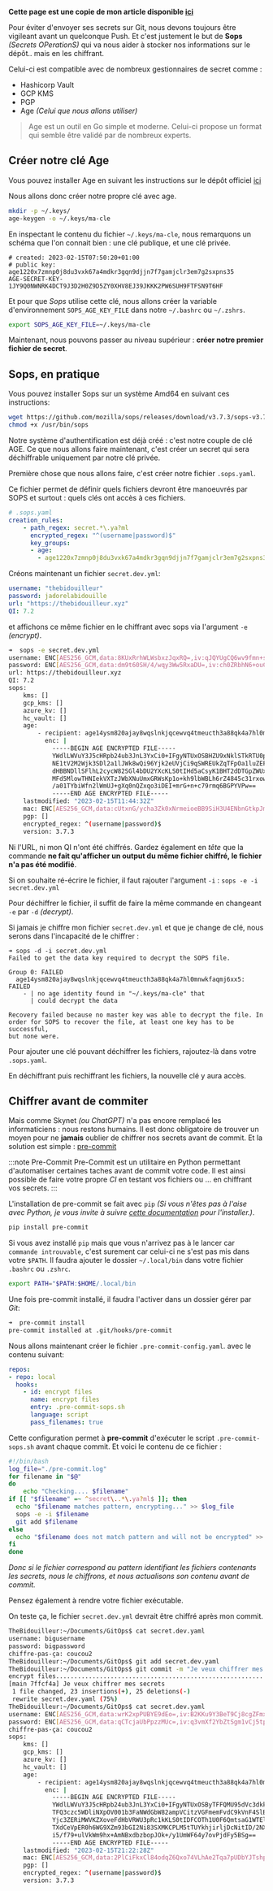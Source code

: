 ﻿
**Cette page est une copie de mon article disponible [ici](https://thebidouilleur.xyz/docs/Adminsys/sops)**


Pour éviter d'envoyer ses secrets sur Git, nous devons toujours être vigileant avant un quelconque Push. Et c'est justement le but de  **Sops** *(Secrets OPerationS)* qui va nous aider à stocker nos informations sur le dépôt.. mais en les chiffrant.

Celui-ci est compatible avec de nombreux gestionnaires de secret comme : 
- Hashicorp Vault
- GCP KMS
- PGP
- Age *(Celui que nous allons utiliser)*

> Age est un outil en Go simple et moderne. Celui-ci propose un format qui semble être validé par de nombreux experts.

## Créer notre clé Age

Vous pouvez installer Age en suivant les instructions sur le dépôt officiel [ici](https://github.com/FiloSottile/age)

Nous allons donc créer notre propre clé avec age. 

```bash
mkdir -p ~/.keys/
age-keygen -o ~/.keys/ma-cle
```

En inspectant le contenu du fichier `~/.keys/ma-cle`, nous remarquons un schéma que l'on connait bien : une clé publique, et une clé privée. 

```
# created: 2023-02-15T07:50:20+01:00
# public key: age1220x7zmnp0j8du3vxk67a4mdkr3gqn9djjn7f7gamjclr3em7g2sxpns35
AGE-SECRET-KEY-1JY9Q0NWNRK4DCT9J3D2H0Z9D5ZY0XHV8EJ39JKKK2PW6SUH9FTFSN9T6HF
```

Et pour que *Sops* utilise cette clé, nous allons créer la variable d'environnement `SOPS_AGE_KEY_FILE` dans notre `~/.bashrc` ou `~/.zshrs`.

```bash
export SOPS_AGE_KEY_FILE=~/.keys/ma-cle
```

Maintenant, nous pouvons passer au niveau supérieur : **créer notre premier fichier de secret**.

## Sops, en pratique

Vous pouvez installer Sops sur un système Amd64 en suivant ces instructions: 
```bash
wget https://github.com/mozilla/sops/releases/download/v3.7.3/sops-v3.7.3.linux.amd64 -O /usr/bin/sops
chmod +x /usr/bin/sops
```

Notre système d'authentification est déjà créé : c'est notre couple de clé AGE. Ce que nous allons faire maintenant, c'est créer un secret qui sera déchiffrable uniquement par notre clé privée.

Première chose que nous allons faire, c'est créer notre fichier `.sops.yaml`.

Ce fichier permet de définir quels fichiers devront être manoeuvrés par SOPS et surtout : quels clés ont accès à ces fichiers. 

```yml
# .sops.yaml
creation_rules:
    - path_regex: secret.*\.ya?ml
      encrypted_regex: "^(username|password)$"
      key_groups:
      - age:
        - age1220x7zmnp0j8du3vxk67a4mdkr3gqn9djjn7f7gamjclr3em7g2sxpns35
```

Créons maintenant un fichier `secret.dev.yml`: 
```yaml
username: "thebidouilleur"
password: jadorelabidouille
url: "https://thebidouilleur.xyz"
QI: 7.2
```

et affichons ce même fichier en le chiffrant avec sops via l'argument `-e` *(encrypt)*.
```bash
➜  sops -e secret.dev.yml
username: ENC[AES256_GCM,data:8KUxRrhWLWsbxzJqxRQ=,iv:qJQYUgCQ6wv9fmn+scJ3ui7tFD6lpoRH0qpC+n58sF8=,tag:RJdluEfMdnXy6Zhpxn2AyQ==,type:str]
password: ENC[AES256_GCM,data:dm9t60SH/4/wqy3Ww5RxaDU=,iv:ch0ZRbhN6+ouCNXzgWO63GHK9ewgOMpfJMzjYxIq8h4=,tag:EKRHJBwRV8ZRRpDMaGG4sQ==,type:str]
url: https://thebidouilleur.xyz
QI: 7.2
sops:
    kms: []
    gcp_kms: []
    azure_kv: []
    hc_vault: []
    age:
        - recipient: age14ysm820ajay8wqslnkjqcewvq4tmeucth3a88qk4a7hl0mnwkfaqmj6xx5
          enc: |
            -----BEGIN AGE ENCRYPTED FILE-----
            YWdlLWVuY3J5cHRpb24ub3JnL3YxCi0+IFgyNTUxOSBHZU9xNklSTkRTU0p0SFV3
            NE1tV2M2Wjk3SDl2a1lJWk8wQi96Yjk2eUVjCi9qSWREUkZqTFpOa1luZEFlb2lK
            dHBBNDllSFlhL2cycW82SGl4bDU2YXcKLS0tIHd5aCsyK1BHT2dDTGpZWUxITE83
            MFd5MlowTHNIekVXTzJWbXNuUmxGRWsKp1o+kh9lbWBLh6rZ4845c31rxowb9uX+
            /a01TYbiWfn2lWmUJ+gXq0nQZxqo3iDEI+mrG+n+c79rmq6BGPYVPw==
            -----END AGE ENCRYPTED FILE-----
    lastmodified: "2023-02-15T11:44:32Z"
    mac: ENC[AES256_GCM,data:cUtxnG/ycha3Zk0xNrmeioeBB9SiH3U4ENbnGtkpJmM9SBOFVZGKikaDZwdk1c2aflC07kELIoN0BxspgJseCLNvA3nsTYEEjHe53zJZUaDYn7u0D1+th3XjYdU17zdx9ECN5SjExvOIDLmQ4j512/LCN+lBVi4SxaJWDqzzva0=,iv:vhrbuibyInOxcYihgMVZN8c0v05GdPXB+EbACQijg9s=,tag:GHLv+agLCXcTiUDq8gBEkA==,type:str]
    pgp: []
    encrypted_regex: ^(username|password)$
    version: 3.7.3
```

Ni l'URL, ni mon QI n'ont été chiffrés. Gardez également en *tête* que la commande **ne fait qu'afficher un output du même fichier chiffré, le fichier n'a pas été modifié**. 

Si on souhaite ré-écrire le fichier, il faut rajouter l'argument `-i` : `sops -e -i secret.dev.yml`

Pour déchiffrer le fichier, il suffit de faire la même commande en changeant `-e` par `-d` *(decrypt)*.

Si jamais je chiffre mon fichier `secret.dev.yml` et que je change de clé, nous serons dans l'incapacité de le chiffrer : 
```
➜ sops -d -i secret.dev.yml
Failed to get the data key required to decrypt the SOPS file.

Group 0: FAILED
  age14ysm820ajay8wqslnkjqcewvq4tmeucth3a88qk4a7hl0mnwkfaqmj6xx5: FAILED
    - | no age identity found in "~/.keys/ma-cle" that
      | could decrypt the data

Recovery failed because no master key was able to decrypt the file. In
order for SOPS to recover the file, at least one key has to be successful,
but none were.
```

Pour ajouter une clé pouvant déchiffrer les fichiers, rajoutez-là dans votre `.sops.yaml`.

En déchiffrant puis rechiffrant les fichiers, la nouvelle clé y aura accès.


## Chiffrer avant de commiter

Mais comme Skynet *(ou ChatGPT)* n'a pas encore remplacé les informaticiens : nous restons humains. Il est donc obligatoire de trouver un moyen pour ne **jamais** oublier de chiffrer nos secrets avant de commit. Et la solution est simple : [pre-commit](https://pre-commit.com)

:::note Pre-Commit
Pre-Commit est un utilitaire en Python permettant d'automatiser certaines taches avant de commit votre code. Il est ainsi possible de faire votre propre *CI* en testant vos fichiers ou … en chiffrant vos secrets.
:::

L'installation de pre-commit se fait avec `pip` *(Si vous n'êtes pas à l'aise avec Python, je vous invite à suivre [cette documentation](https://pip.pypa.io/en/stable/installation/) pour l'installer.)*.

```bash
pip install pre-commit
```

Si vous avez installé `pip` mais que vous n'arrivez pas à le lancer car `commande introuvable`, c'est surement car celui-ci ne s'est pas mis dans votre `$PATH`. 
Il faudra ajouter le dossier `~/.local/bin` dans votre fichier `.bashrc` ou `.zshrc`.
```bash
export PATH="$PATH:$HOME/.local/bin
```


Une fois pre-commit installé, il faudra l'activer dans un dossier gérer par *Git*:

```bash
➜  pre-commit install
pre-commit installed at .git/hooks/pre-commit
```

Nous allons maintenant créer le fichier `.pre-commit-config.yaml`. avec le contenu suivant:  

```yml
repos:
- repo: local
  hooks:
    - id: encrypt files
      name: encrypt files
      entry: .pre-commit-sops.sh
      language: script
      pass_filenames: true
```

Cette configuration permet à **pre-commit** d'exécuter le script `.pre-commit-sops.sh` avant chaque commit. Et voici le contenu de ce fichier : 

```bash
#!/bin/bash
log_file="./pre-commit.log"
for filename in "$@"
do
    echo "Checking.... $filename"
if [[ "$filename" =~ ^secret\..*\.ya?ml$ ]]; then
  echo "$filename matches pattern, encrypting..." >> $log_file
  sops -e -i $filename
  git add $filename
else
  echo "$filename does not match pattern and will not be encrypted" >> $log_file
fi
done
```
*Donc si le fichier correspond au pattern identifiant les fichiers contenants les secrets, nous le chiffrons, et nous actualisons son contenu avant de commit.*

Pensez également à rendre votre fichier exécutable.

On teste ça, le fichier `secret.dev.yml` devrait être chiffré après mon commit. 
```bash
TheBidouilleur:~/Documents/GitOps$ cat secret.dev.yaml 
username: bigusername
password: bigpassword
chiffre-pas-ça: coucou2
TheBidouilleur:~/Documents/GitOps$ git add secret.dev.yaml 
TheBidouilleur:~/Documents/GitOps$ git commit -m "Je veux chiffrer mes secrets"
encrypt files............................................................Passed
[main 7ffcf4a] Je veux chiffrer mes secrets
 1 file changed, 23 insertions(+), 25 deletions(-)
 rewrite secret.dev.yaml (75%)
TheBidouilleur:~/Documents/GitOps$ cat secret.dev.yaml 
username: ENC[AES256_GCM,data:wrK2xpPUBYE9dEo=,iv:B2KKu9Y3BeT9Cj8cgZFmxeK70ZOiJhE7wtRkYk0hY4U=,tag:MKgFQqkSOD9tCVp1PlnVOA==,type:str]
password: ENC[AES256_GCM,data:qCTcjaUbPpzzMUc=,iv:q3vmXf2YbZtSgm1vCj5tpdu+Ug4Hby9IOo2/y7zBwQI=,tag:0TvqVAIDxxPLk1GsEDKXcQ==,type:str]
chiffre-pas-ça: coucou2
sops:
    kms: []
    gcp_kms: []
    azure_kv: []
    hc_vault: []
    age:
        - recipient: age14ysm820ajay8wqslnkjqcewvq4tmeucth3a88qk4a7hl0mnwkfaqmj6xx5
          enc: |
            -----BEGIN AGE ENCRYPTED FILE-----
            YWdlLWVuY3J5cHRpb24ub3JnL3YxCi0+IFgyNTUxOSByTFFQMU95dVc3dkk5Y2VB
            TFQ3czc5WDliNXpOV001b3FaNWdGbW82ampVCitzVGFmemFvdC9kVnF4SlBNMGdi
            Yjc3ZERiMWVKZXoveFdHbVRWU3pRc1kKLS0tIDFCOTh1U0F6QmtsaG1WTElDbjRz
            TXdCeVpER0h6WG9XZm93bGI2Ni83SXMKCPLM5tTUYkhjirljDcNitID/2NXbOx4y
            i5/f79+ulVkWm9hx+AmNBxdbzbopJOk+/y1UmWF64y7ovPjdFy5BSg==
            -----END AGE ENCRYPTED FILE-----
    lastmodified: "2023-02-15T21:22:28Z"
    mac: ENC[AES256_GCM,data:2PlCiFkxCl84odqZ6Qxo74VLhAe2Tqa7pUDbYJTshpG+WKYj/mN9xvfU3Pz8NNe5vWoone2PV2nLvrLQlDQEjnM5PybLRVcSDiSPHF61VfdiI4G25DTScrHWmucSxIv7JFlagVH8JOjii43oe4Ul+coVhhSn3PClIS3X22ZqjUI=,iv:mSZ6Pl0Q7RT3hSFsP0pmF77XnzNyZ6c50G2lsIw6zOU=,tag:z6RH/DDhpRk7rtigdc3mXA==,type:str]
    pgp: []
    encrypted_regex: ^(username|password)$
    version: 3.7.3
```